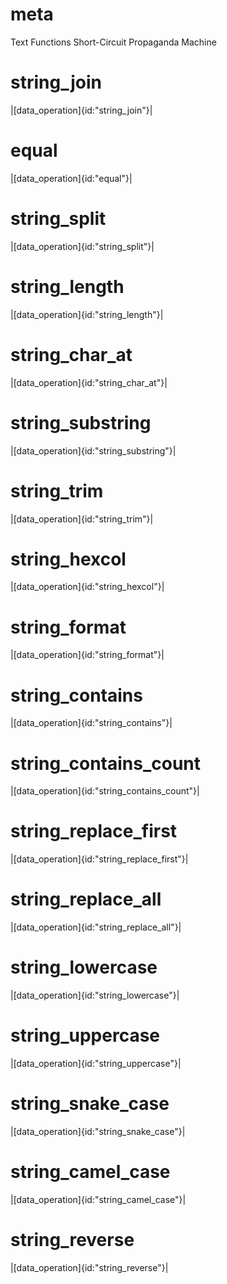 # meta

Text Functions
Short-Circuit Propaganda Machine

# string_join

|[data_operation]{id:"string_join"}|

# equal

|[data_operation]{id:"equal"}|

# string_split

|[data_operation]{id:"string_split"}|

# string_length

|[data_operation]{id:"string_length"}|

# string_char_at

|[data_operation]{id:"string_char_at"}|

# string_substring

|[data_operation]{id:"string_substring"}|

# string_trim

|[data_operation]{id:"string_trim"}|

# string_hexcol

|[data_operation]{id:"string_hexcol"}|

# string_format

|[data_operation]{id:"string_format"}|

# string_contains

|[data_operation]{id:"string_contains"}|

# string_contains_count

|[data_operation]{id:"string_contains_count"}|

# string_replace_first

|[data_operation]{id:"string_replace_first"}|

# string_replace_all

|[data_operation]{id:"string_replace_all"}|

# string_lowercase

|[data_operation]{id:"string_lowercase"}|

# string_uppercase

|[data_operation]{id:"string_uppercase"}|

# string_snake_case

|[data_operation]{id:"string_snake_case"}|

# string_camel_case

|[data_operation]{id:"string_camel_case"}|

# string_reverse

|[data_operation]{id:"string_reverse"}|
